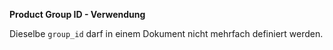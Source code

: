 **Product Group ID - Verwendung**

Dieselbe `group_id` darf in einem Dokument nicht mehrfach definiert werden.

